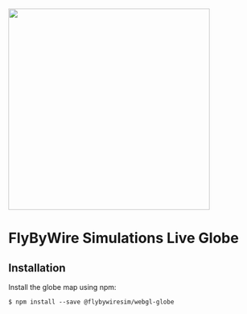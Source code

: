 # <img src="https://raw.githubusercontent.com/flybywiresim/fbw-branding/master/svg/FBW-Logo.svg" placeholder="FlyByWire" width="400"/>
# FlyByWire Simulations Live Globe

## Installation

Install the globe map using npm:

    $ npm install --save @flybywiresim/webgl-globe
